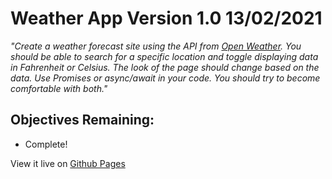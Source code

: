 # Weather App Version 1.0 13/02/2021

*"Create a weather forecast site using the API from [Open Weather](https://openweathermap.org/). You should be able to search for a specific location and toggle displaying data in Fahrenheit or Celsius. The look of the page should change based on the data. Use Promises or async/await in your code. You should try to become comfortable with both."*

## Objectives Remaining:
- Complete!

View it live on [Github Pages](https://programmurr.github.io/weather-app/)